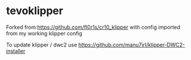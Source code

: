 # tevoklipper

Forked from:https://github.com/fl0r1s/cr10_klipper
with config imported from my working klipper config 


To update klipper / dwc2 use 
https://github.com/manu7irl/klipper-DWC2-installer
